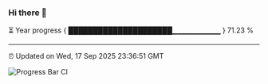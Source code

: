 ### Hi there 👋

⏳ Year progress { █████████████████████▁▁▁▁▁▁▁▁▁ } 71.23 %

---

⏰ Updated on Wed, 17 Sep 2025 23:36:51 GMT

![Progress Bar CI](https://github.com/IshwaranRudhara/GIT-ACTION/workflows/Progress%20Bar%20CI/badge.svg)
